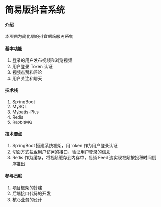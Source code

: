 # 简易版抖音系统

#### 介绍
本项目为简化版的抖音后端服务系统

#### 基本功能
1.  登录的用户发布视频和浏览视频
2.  用户登录 Token 认证
3.  视频点赞和评论
4.  用户关注和聊天

#### 技术栈
1.  SpringBoot
2.  MySQL
3.  Mybatis-Plus
4.  Redis
5.  RabbitMQ

#### 技术要点

1.  SpringBoot 搭建系统框架，用 token 作为用户登录认证
2.  切面方式拦截用户访问的接口，验证用户登录的信息
3.  Redis 作为缓存，将视频缓存到内存中，视频 Feed 流实现视频按投稿时间倒序推出

#### 参与贡献

1.  项目框架的搭建
2.  后端接口代码的开发
3.  核心业务的设计
